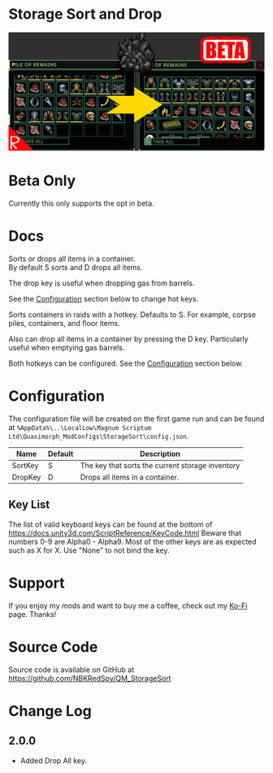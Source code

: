# Storage Sort and Drop

![thumbnail icon](media/thumbnail.png)

# Beta Only
Currently this only supports the opt in beta.

# Docs

Sorts or drops all items in a container.  
By default S sorts and D drops all items.  

The drop key is useful when dropping gas from barrels.

See the [Configuration](#configuration) section below to change hot keys.



Sorts containers in raids with a hotkey.  Defaults to S.
For example, corpse piles, containers, and floor items.

Also can drop all items in a container by pressing the D key.  Particularly useful when emptying gas barrels. 

Both hotkeys can be configured.  See the [Configuration](#configuration) section below.

# Configuration

The configuration file will be created on the first game run and can be found at `%AppData%\..\LocalLow\Magnum Scriptum Ltd\Quasimorph_ModConfigs\StorageSort\config.json`.

|Name|Default|Description|
|--|--|--|
|SortKey|S|The key that sorts the current storage inventory|
|DropKey|D|Drops all items in a container.|

## Key List
The list of valid keyboard keys can be found  at the bottom of https://docs.unity3d.com/ScriptReference/KeyCode.html
Beware that numbers 0-9 are Alpha0 - Alpha9.  Most of the other keys are as expected such as X for X.
Use "None" to not bind the key.

# Support
If you enjoy my mods and want to buy me a coffee, check out my [Ko-Fi](https://ko-fi.com/nbkredspy71915) page.
Thanks!

# Source Code
Source code is available on GitHub at https://github.com/NBKRedSpy/QM_StorageSort

# Change Log

## 2.0.0
* Added Drop All key.